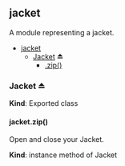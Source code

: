 ## jacket
A module representing a jacket.


* [jacket](#markdown-header-jacket)
    * [Jacket](#markdown-header-jacket) ⏏
        * [.zip()](#markdown-header-jacketzip)

### Jacket ⏏
**Kind**: Exported class  
#### jacket.zip()
Open and close your Jacket.

**Kind**: instance method of Jacket  
